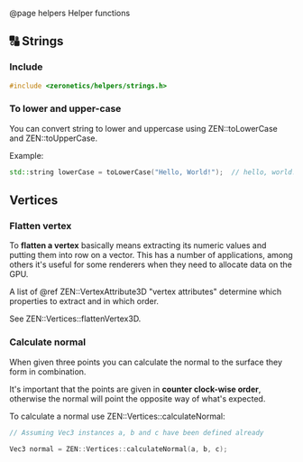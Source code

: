 @page helpers Helper functions

## 🔠 Strings

### Include

````cpp
#include <zeronetics/helpers/strings.h>
````

### To lower and upper-case

You can convert string to lower and uppercase using ZEN::toLowerCase
and ZEN::toUpperCase.

Example:

````cpp
std::string lowerCase = toLowerCase("Hello, World!");  // hello, world!
````

## Vertices

### Flatten vertex

To **flatten a vertex** basically means extracting its numeric values and
putting them into row on a vector. This has a number of applications,
among others it's useful for some renderers when they need to allocate data
on the GPU.

A list of @ref ZEN::VertexAttribute3D "vertex attributes" determine which
properties to extract and in which order.

See ZEN::Vertices::flattenVertex3D.

### Calculate normal

When given three points you can calculate the normal to the surface
they form in combination.

It's important that the points are given in **counter clock-wise
order**, otherwise the normal will point the opposite way of what's
expected.

To calculate a normal use ZEN::Vertices::calculateNormal:

````cpp
// Assuming Vec3 instances a, b and c have been defined already

Vec3 normal = ZEN::Vertices::calculateNormal(a, b, c);
````

